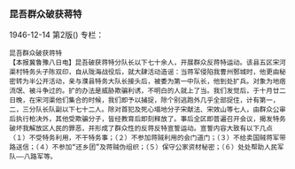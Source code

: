 ### 昆吾群众破获蒋特

1946-12-14
第2版()
专栏：

    昆吾群众破获蒋特
    【本报冀鲁豫八日电】昆吾破获蒋特分队长以下七十余人，开展群众反蒋特运动。该县五区宋河渠村特务头子陈双印，自从陇海战役后，就大肆活动造谣：当蒋军侵陷我曹州鄄城时，他更由秘密转为半公开活动，亲与濮县特务大队长接头后，被委为第一中队长，他到处扩兵。对象为地痞流氓、被斗争过的。扩的办法是威胁欺骗利诱，不明白的人就上了当。我们发觉后，于十月廿二日晚，在宋河渠他们集合的时候，我们即予以捕捉，除个别逃跑外几乎全部捉住，计有第一，二，三分队长队副以下七十二人。除对首犯及死心塌地分子宋献法、宋效山等七人，由群众公审后执行枪决外，其他受欺骗分子，皆经教育后即刻释放了。事后全区即普遍召开会议，揭发特务破坏我解放区人民的罪恶，并形成了群众性的反蒋反特宣誓运动。宣誓内容大致有以下几点（１）不受特务利用，不干特务事；（２）不参加蒋贼利用的会门道门；（３）不给卖国贼蒋军带路送信；（４）不参加“还乡团”及蒋贼伪组织；（５）保守公家资材秘密；（６）处处帮助人民军队——八路军等。
